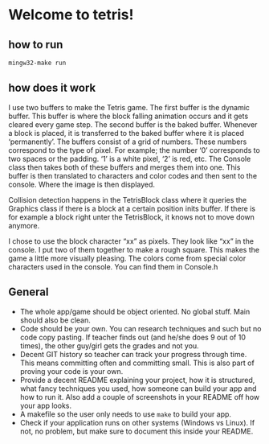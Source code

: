 # Welcome to tetris!

## how to run
```bash
mingw32-make run
```

## how does it work
I use two buffers to make the Tetris game. The first buffer is the dynamic buffer. This buffer is where the block falling animation occurs and it gets cleared every game step. The second buffer is the baked buffer. Whenever a block is placed, it is transferred to the baked buffer where it is placed ‘permanently’. The buffers consist of a grid of numbers. These numbers correspond to the type of pixel. For example; the number ‘0’ corresponds to two spaces or the padding. ‘1’ is a white pixel, ‘2’ is red, etc. The Console class then takes both of these buffers and merges them into one. This buffer is then translated to characters and color codes and then sent to the console. Where the image is then displayed.

Collision detection happens in the TetrisBlock class where it queries the Graphics class if there is a block at a certain position inits buffer. If there is for example a block right unter the TetrisBlock, it knows not to move down anymore.

I chose to use the block character “xx” as pixels. They look like “xx” in the console. I put two of them together to make a rough square. This makes the game a little more visually pleasing.  The colors come from special color characters used in the console. You can find them in Console.h



## General

- The whole app/game should be object oriented. No global stuff. Main should also be clean.
- Code should be your own. You can research techniques and such but no code copy pasting. If teacher finds out (and he/she does 9 out of 10 times), the other guy/girl gets the grades and not you.
- Decent GIT history so teacher can track your progress through time. This means committing often and committing small. This is also part of proving your code is your own.
- Provide a decent README explaining your project, how it is structured, what fancy techniques you used, how someone can build your app and how to run it. Also add a couple of screenshots in your README off how your app looks.
- A makefile so the user only needs to use `make` to build your app.
- Check if your application runs on other systems (Windows vs Linux). If not, no problem, but make sure to document this inside your README.
